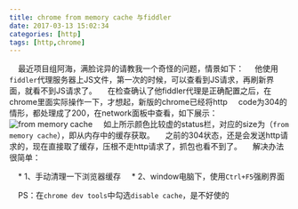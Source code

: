 ```yaml
---
title: chrome from memory cache 与fiddler
date: 2017-03-13 15:02:34
categories: [http]
tags: [http,chrome]
---
```


&nbsp;&nbsp;&nbsp;&nbsp;最近项目组阿海，满脸诧异的请教我一个奇怪的问题，情景如下：
&nbsp;&nbsp;&nbsp;&nbsp;他使用`fiddler`代理服务器上JS文件，第一次的时候，可以查看到JS请求，再刷新界面，就看不到JS请求了。
&nbsp;&nbsp;&nbsp;&nbsp;在检查确认了他fiddler代理是正确配置之后，在chrome里面实际操作一下，才想起，新版的chrome已经将http &nbsp;&nbsp;&nbsp;&nbsp;code为304的情形，都处理成了200，在network面板中查看，如下展示：
![from memory cache](https://loulanyijian.github.io/images/http1.png)
&nbsp;&nbsp;&nbsp;&nbsp;如上所示颜色比较虚的status栏，对应的size为（`from memory cache`），即从内存中的缓存获取。
&nbsp;&nbsp;&nbsp;&nbsp;之前的304状态，还是会发送http请求的，现在直接取了缓存，压根不走http请求了，抓包也看不到了。
&nbsp;&nbsp;&nbsp;&nbsp;解决办法很简单：

&nbsp;&nbsp;&nbsp;&nbsp;* 1、手动清理一下浏览器缓存
&nbsp;&nbsp;&nbsp;&nbsp;* 2、window电脑下，使用`Ctrl+F5`强刷界面

&nbsp;&nbsp;&nbsp;&nbsp;PS：在`chrome dev tools`中勾选`disable cache`，是不好使的
